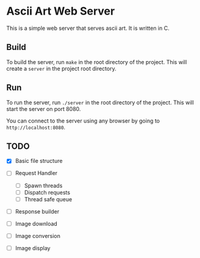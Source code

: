 # Ascii Art Web Server

This is a simple web server that serves ascii art. It is written in C.

## Build

To build the server, run `make` in the root directory of the project. This will create a `server` in the project root directory.

## Run

To run the server, run `./server` in the root directory of the project. This will start the server on port 8080.

You can connect to the server using any browser by going to `http://localhost:8080`.

## TODO

- [x] Basic file structure
- [ ] Request Handler
    - [ ] Spawn threads
    - [ ] Dispatch requests
    - [ ] Thread safe queue
- [ ] Response builder
- [ ] Image download
- [ ] Image conversion
- [ ] Image display

